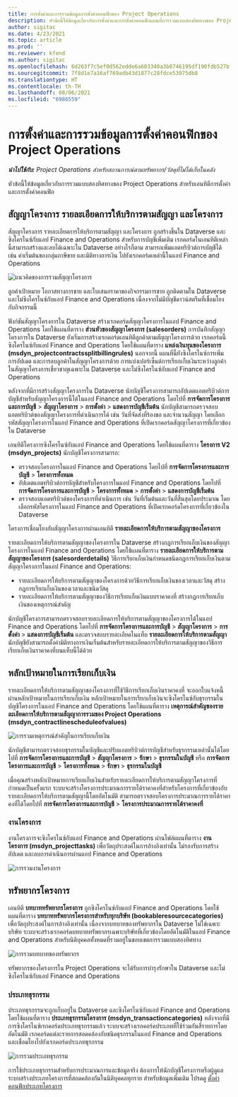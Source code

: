 ```yaml
---
title: การตั้งค่าและการรวมข้อมูลการตั้งค่าคอนฟิกของ Project Operations
description: หัวข้อนี้ให้ข้อมูลเกี่ยวกับการตั้งค่าและการตั้งค่าคอนฟิกแผนที่การรวมแบบสองทิศทางของ Project Operations
author: sigitac
ms.date: 4/23/2021
ms.topic: article
ms.prod: ''
ms.reviewer: kfend
ms.author: sigitac
ms.openlocfilehash: 6d263f7c5ef0d562edde6a603340a3b8746195df190fdb527bfa40297f68eed2
ms.sourcegitcommit: 7f8d1e7a16af769adb43d1877c28fdce53975db8
ms.translationtype: HT
ms.contentlocale: th-TH
ms.lasthandoff: 08/06/2021
ms.locfileid: "6986559"
---
```

# <a name="project-operations-setup-and-configuration-data-integration"></a>การตั้งค่าและการรวมข้อมูลการตั้งค่าคอนฟิกของ Project Operations

_**นำไปใช้กับ:** Project Operations สำหรับสถานการณ์ตามทรัพยากร/วัสดุที่ไม่ได้เก็บในคลัง_

หัวข้อนี้ให้ข้อมูลเกี่ยวกับการรวมแบบสองทิศทางของ Project Operations สำหรับเอนทิตีการตั้งค่าและการตั้งค่าคอนฟิก

## <a name="project-contracts-contract-lines-and-projects"></a>สัญญาโครงการ รายละเอียดการให้บริการตามสัญญา และโครงการ

สัญญาโครงการ รายละเอียดการให้บริการตามสัญญา และโครงการ ถูกสร้างขึ้นใน Dataverse และซิงโครไนซ์กับแอป Finance and Operations สำหรับการบัญชีเพิ่มเติม เรกคอร์ดในเอนทิตีเหล่านี้สามารถสร้างและลบได้เฉพาะใน Dataverse อย่างไรก็ตาม สามารถเพิ่มแอตทริบิวต์การบัญชีได้ เช่น ค่าเริ่มต้นของกลุ่มภาษีขาย และมิติทางการเงิน ไปยังเรกคอร์ดเหล่านี้ในแอป Finance and Operations

  ![แนวคิดของการรวมสัญญาโครงการ](./media/1ProjectContract.jpg)

ลูกค้าเป้าหมาย โอกาสทางการขาย และใบเสนอราคาของกิจกรรมการขาย ถูกติดตามใน Dataverse และไม่ซิงโครไนซ์กับแอป Finance and Operations เนื่องจากไม่มีบัญชีดาวน์สตรีมที่เชื่อมโยงกับกิจกรรมนี้

ฟังก์ชันสัญญาโครงการใน Dataverse สร้างเรกคอร์ดสัญญาโครงการในแอป Finance and Operations โดยใช้แผนที่ตาราง **ส่วนหัวของสัญญาโครงการ (salesorders)** การบันทึกสัญญาโครงการใน Dataverse ยังเริ่มการสร้างเรกคอร์ดเอนทิตีลูกค้าตามสัญญาโครงการด้วย เรกคอร์ดนี้ซิงโครไนซ์กับแอป Finance and Operations โดยใช้แผนที่ตาราง **แหล่งเงินทุนของโครงการ (msdyn\_projectcontractssplitbillingrules)** นอกจากนี้ แผนที่นี้ยังซิงโครไนซ์การเพิ่ม การอัปเดต และการลบลูกค้าในสัญญาโครงการด้วย การแบ่งเปอร์เซ็นต์การเรียกเก็บเงินระหว่างลูกค้าในสัญญาโครงการเชี่ยวชาญเฉพาะใน Dataverse และไม่ซิงโครไนซ์กับแอป Finance and Operations

หลังจากที่มีการสร้างสัญญาโครงการใน Dataverse นักบัญชีโครงการสามารถอัปเดตแอตทริบิวต์การบัญชีสำหรับสัญญาโครงการนี้ได้ในแอป Finance and Operations โดยไปที่ **การจัดการโครงการและการบัญชี** > **สัญญาโครงการ** > **การตั้งค่า** > **แสดงการบัญชีเริ่มต้น** นักบัญชีสามารถตรวจสอบแอตทริบิวต์ของสัญญาโครงการที่ดำเนินการได้ เช่น วันที่จัดส่งที่ร้องขอ และจำนวนสัญญา โดยเลือกรหัสสัญญาโครงการในแอป Finance and Operations ที่เปิดเรกคอร์ดสัญญาโครงการที่เกี่ยวข้องใน Dataverse

เอนทิตีโครงการซิงโครไนซ์กับแอป Finance and Operations โดยใช้แผนที่ตาราง **โครงการ V2 (msdyn\_projects)** นักบัญชีโครงการสามารถ:

  - ตรวจสอบโครงการในแอป Finance and Operations โดยไปที่ **การจัดการโครงการและการบัญชี** > **โครงการทั้งหมด** 
  - อัปเดตแอตทริบิวต์การบัญชีสำหรับโครงการในแอป Finance and Operations โดยไปที่ **การจัดการโครงการและการบัญชี** > **โครงการทั้งหมด** > **การตั้งค่า** > **แสดงการบัญชีเริ่มต้น**  
  - ตรวจสอบแอตทริบิวต์ของโครงการที่ดำเนินการ เช่น วันที่เริ่มต้นและวันที่สิ้นสุดโดยประมาณ โดยเลือกรหัสโครงการในแอป Finance and Operations ที่เปิดเรกคอร์ดโครงการที่เกี่ยวข้องใน Dataverse

โครงการเชื่อมโยงกับสัญญาโครงการผ่านเอนทิตี **รายละเอียดการให้บริการตามสัญญาของโครงการ**

รายละเอียดการให้บริการตามสัญญาของโครงการใน Dataverse สร้างกฎการเรียกเก็บเงินของสัญญาโครงการในแอป Finance and Operations โดยใช้แผนที่ตาราง **รายละเอียดการให้บริการตามสัญญาของโครงการ (salesorderdetails)** วิธีการเรียกเก็บเงินกำหนดชนิดกฎการเรียกเก็บเงินตามสัญญาโครงการในแอป Finance and Operations:

  - รายละเอียดการให้บริการตามสัญญาของโครงการด้วยวิธีการเรียกเก็บเงินของเวลาและวัสดุ สร้างกฎการเรียกเก็บเงินของเวลาและชนิดวัสดุ
  - รายละเอียดการให้บริการตามสัญญาของวิธีการเรียกเก็บเงินแบบราคาคงที่ สร้างกฎการเรียกเก็บเงินของเหตุการณ์สําคัญ

นักบัญชีโครงการสามารถตรวจสอบรายละเอียดการให้บริการตามสัญญาของโครงการได้ในแอป Finance and Operations โดยไปที่ **การจัดการโครงการและการบัญชี** > **สัญญาโครงการ** > **การตั้งค่า** > **แสดงการบัญชีเริ่มต้น** และตรวจสอบรายละเอียดในแท็บ **รายละเอียดการให้บริการตามสัญญา** นักบัญชียังสามารถตั้งค่ามิติทางการเงินเริ่มต้นสำหรับรายละเอียดการให้บริการตามสัญญาของวิธีการเรียกเก็บเงินราคาคงที่บนแท็บนี้ได้ด้วย

## <a name="billing-milestones"></a>หลักเป้าหมายในการเรียกเก็บเงิน

รายละเอียดการให้บริการตามสัญญาของโครงการที่ใช้วิธีการเรียกเก็บเงินราคาคงที่ จะออกใบแจ้งหนี้ผ่านหลักเป้าหมายในการเรียกเก็บเงิน หลักเป้าหมายในการเรียกเก็บเงินจะซิงโครไนซ์กับธุรกรรมในบัญชีโครงการในแอป Finance and Operations โดยใช้แผนที่ตาราง **เหตุการณ์สำคัญของรายละเอียดการให้บริการตามสัญญาการรวมของ Project Operations (msdyn\_contractlinescheduleofvalues)**

  ![การรวมเหตุการณ์สำคัญในการเรียกเก็บเงิน](./media/2Milestones.jpg)

นักบัญชีสามารถตรวจสอบธุรกรรมในบัญชีและปรับแอตทริบิวต์การบัญชีสำหรับธุรกรรมเหล่านั้นได้โดยไปที่ **การจัดการโครงการและการบัญชี** > **สัญญาโครงการ** > **รักษา** > **ธุรกรรมในบัญชี** หรือ **การจัดการโครงการและการบัญชี** > **โครงการทั้งหมด** > **รักษา** > **ธุรกรรมในบัญชี**

เมื่อคุณสร้างหลักเป้าหมายการเรียกเก็บเงินสำหรับรายละเอียดการให้บริการตามสัญญาโครงการที่กำหนดเป็นครั้งแรก ระบบจะสร้างโครงการประมาณการรายได้ราคาคงที่สำหรับโครงการที่เกี่ยวข้องกับรายละเอียดการให้บริการตามสัญญานี้โดยอัตโนมัติ สามารถตรวจสอบโครงการประมาณการรายได้ราคาคงที่ได้โดยไปที่ **การจัดการโครงการและการบัญชี** > **โครงการประมาณการรายได้ราคาคงที่**

### <a name="project-tasks"></a>งานโครงการ

งานโครงการจะซิงโครไนซ์กับแอป Finance and Operations ผ่านไฟล์แผนที่ตาราง **งานโครงการ (msdyn\_projecttasks)** เพื่อวัตถุประสงค์ในการอ้างอิงเท่านั้น ไม่รองรับการสร้าง อัปเดต และลบการดำเนินการผ่านแอป Finance and Operations

  ![การรวมงานโครงการ](./media/3Tasks.jpg)

## <a name="project-resources"></a>ทรัพยากรโครงการ

เอนทิตี **บทบาททรัพยากรโครงการ** ถูกซิงโครไนซ์กับแอป Finance and Operations โดยใช้แผนที่ตาราง **บทบาททรัพยากรโครงการสำหรับทุกบริษัท (bookableresourcecategories)** เพื่อวัตถุประสงค์ในการอ้างอิงเท่านั้น เนื่องจากบทบาทของทรัพยากรใน Dataverse ไม่ใช่เฉพาะบริษัท ระบบจะสร้างเรกคอร์ดบทบาททรัพยากรเฉพาะบริษัทที่เกี่ยวข้องโดยอัตโนมัติในแอป Finance and Operations สำหรับนิติบุคคลทั้งหมดที่รวมอยู่ในขอบเขตการรวมแบบสองทิศทาง

![การรวมบทบาทของทรัพยากร](./media/5Resources.jpg)

ทรัพยากรของโครงการใน Project Operations จะได้รับการบำรุงรักษาใน Dataverse และไม่ซิงโครไนซ์กับแอป Finance and Operations

### <a name="transaction-categories"></a>ประเภทธุรกรรม

ประเภทธุรกรรมจะถูกเก็บอยู่ใน Dataverse และซิงโครไนซ์กับแอป Finance and Operations โดยใช้แผนที่ตาราง **ประเภทธุรกรรมโครงการ (msdyn\_transactioncategories)** หลังจากที่มีการซิงโครไนซ์เรกคอร์ดประเภทธุรกรรมแล้ว ระบบจะสร้างเรกคอร์ดประเภทที่ใช้ร่วมกันสี่รายการโดยอัตโนมัติ เรกคอร์ดแต่ละรายการสอดคล้องกับชนิดธุรกรรมในแอป Finance and Operations และเชื่อมโยงไปยังเรกคอร์ดประเภทธุรกรรม

![การรวมประเภทธุรกรรม](./media/4TransactionCategories.jpg)

การใช้ประเภทธุรกรรมสำหรับการประมาณการและข้อมูลจริง ต้องการให้นักบัญชีโครงการหรือผู้ดูแลระบบสร้างประเภทโครงการที่สอดคล้องกันในนิติบุคคลทุกราย สำหรับข้อมูลเพิ่มเติม โปรดดู [ตั้งค่าคอนฟิกประเภทโครงการ](../project-accounting/configure-project-categories.md)
